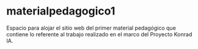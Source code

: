 # materialpedagogico1
Espacio para alojar el sitio web del primer material pedagógico que contiene lo referente al trabajo realizado en el marco del Proyecto Konrad IA.
